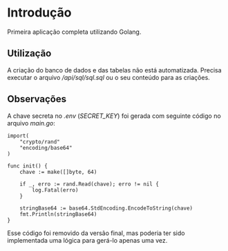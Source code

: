 # Introdução

Primeira aplicação completa utilizando Golang.

## Utilização

A criação do banco de dados e das tabelas não está automatizada. Precisa executar o arquivo */api/sql/sql.sql* ou o seu conteúdo para as criações.

## Observações

A chave secreta no *.env* (*SECRET_KEY*) foi gerada com seguinte código no arquivo *main.go*:

```
import(
	"crypto/rand"
	"encoding/base64"
)

func init() {
	chave := make([]byte, 64)

	if _, erro := rand.Read(chave); erro != nil {
		log.Fatal(erro)
	}

	stringBase64 := base64.StdEncoding.EncodeToString(chave)
	fmt.Println(stringBase64)
}
```

Esse código foi removido da versão final, mas poderia ter sido implementada uma lógica para gerá-lo apenas uma vez.
